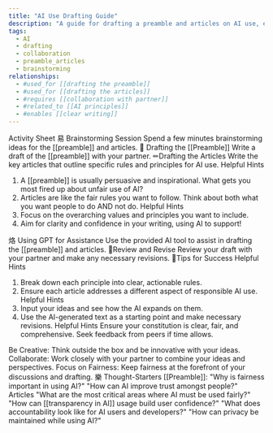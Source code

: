 ```yaml
---
title: "AI Use Drafting Guide"
description: "A guide for drafting a preamble and articles on AI use, emphasizing clarity, principles, and collaboration."
tags:
  - AI
  - drafting
  - collaboration
  - preamble_articles
  - brainstorming
relationships:
  - #used_for [[drafting the preamble]]
  - #used_for [[drafting the articles]]
  - #requires [[collaboration with partner]]
  - #related_to [[AI principles]]
  - #enables [[clear writing]]
---
```




Activity Sheet
易 Brainstorming Session
Spend a few minutes brainstorming ideas for the [[preamble]] and
articles.
 Drafting the [[Preamble]]
Write a draft of the [[preamble]] with your partner.
✏Drafting the Articles
Write the key articles that outline specific rules and principles for AI
use.
Helpful Hints
1. A [[preamble]] is usually persuasive and inspirational. What gets
you most fired up about unfair use of AI?
2. Articles are like the fair rules you want to follow. Think about
both what you want people to do AND not do.
Helpful Hints
1. Focus on the overarching values and principles you want to
include.
2. Aim for clarity and confidence in your writing, using AI to
support!

烙 Using GPT for Assistance
Use the provided AI tool to assist in drafting the [[preamble]] and
articles.
Review and Revise
Review your draft with your partner and make any necessary
revisions.
Tips for Success
Helpful Hints
1. Break down each principle into clear, actionable rules.
2. Ensure each article addresses a different aspect of responsible
AI use.
Helpful Hints
1. Input your ideas and see how the AI expands on them.
2. Use the AI-generated text as a starting point and make
necessary revisions.
Helpful Hints
Ensure your constitution is clear, fair, and comprehensive.
Seek feedback from peers if time allows.

  Be Creative: Think outside the box and be innovative with your
ideas.
  Collaborate: Work closely with your partner to combine your ideas
and perspectives.
  Focus on Fairness: Keep fairness at the forefront of your
discussions and drafting.
樂 Thought-Starters
[[Preamble]]:
"Why is fairness important in using AI?"
"How can AI improve trust amongst people?"
Articles
"What are the most critical areas where AI must be used fairly?"
"How can [[transparency in AI]] usage build user confidence?"
"What does accountability look like for AI users and developers?"
"How can privacy be maintained while using AI?"